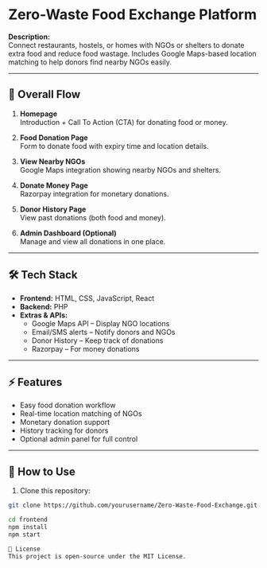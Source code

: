 # Zero-Waste Food Exchange Platform

**Description:**  
Connect restaurants, hostels, or homes with NGOs or shelters to donate extra food and reduce food wastage. Includes Google Maps-based location matching to help donors find nearby NGOs easily.

---

## 🔄 Overall Flow

1. **Homepage**  
   Introduction + Call To Action (CTA) for donating food or money.

2. **Food Donation Page**  
   Form to donate food with expiry time and location details.

3. **View Nearby NGOs**  
   Google Maps integration showing nearby NGOs and shelters.

4. **Donate Money Page**  
   Razorpay integration for monetary donations.

5. **Donor History Page**  
   View past donations (both food and money).

6. **Admin Dashboard (Optional)**  
   Manage and view all donations in one place.

---

## 🛠 Tech Stack

- **Frontend:** HTML, CSS, JavaScript, React  
- **Backend:** PHP  
- **Extras & APIs:**  
  - Google Maps API – Display NGO locations  
  - Email/SMS alerts – Notify donors and NGOs  
  - Donor History – Keep track of donations  
  - Razorpay – For money donations  

---

## ⚡ Features

- Easy food donation workflow  
- Real-time location matching of NGOs  
- Monetary donation support  
- History tracking for donors  
- Optional admin panel for full control  

---

## 🚀 How to Use

1. Clone this repository:
```bash
git clone https://github.com/yourusername/Zero-Waste-Food-Exchange.git

cd frontend
npm install
npm start

📜 License
This project is open-source under the MIT License.
